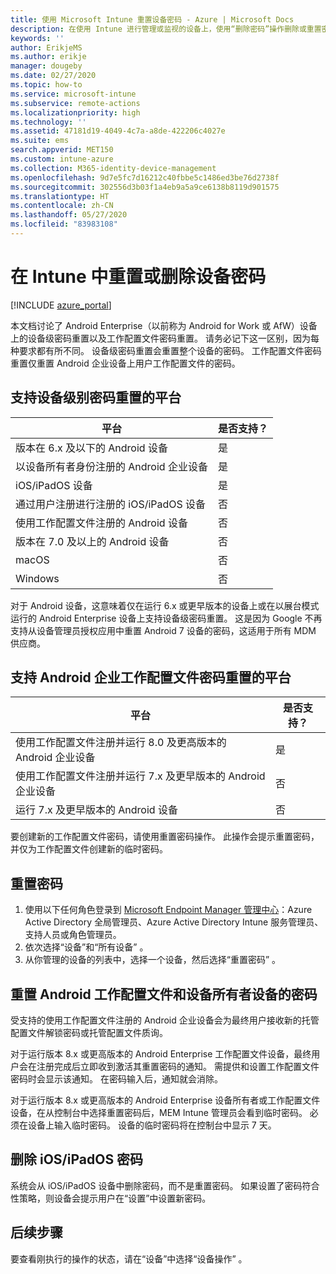 ```yaml
---
title: 使用 Microsoft Intune 重置设备密码 - Azure | Microsoft Docs
description: 在使用 Intune 进行管理或监视的设备上，使用“删除密码”操作删除或重置密码。
keywords: ''
author: ErikjeMS
ms.author: erikje
manager: dougeby
ms.date: 02/27/2020
ms.topic: how-to
ms.service: microsoft-intune
ms.subservice: remote-actions
ms.localizationpriority: high
ms.technology: ''
ms.assetid: 47181d19-4049-4c7a-a8de-422206c4027e
ms.suite: ems
search.appverid: MET150
ms.custom: intune-azure
ms.collection: M365-identity-device-management
ms.openlocfilehash: 9d7e5fc7d16212c40fbbe5c1486ed3be76d2738f
ms.sourcegitcommit: 302556d3b03f1a4eb9a5a9ce6138b8119d901575
ms.translationtype: HT
ms.contentlocale: zh-CN
ms.lasthandoff: 05/27/2020
ms.locfileid: "83983108"
---
```

# <a name="reset-or-remove-a-device-passcode-in-intune"></a>在 Intune 中重置或删除设备密码

[!INCLUDE [azure_portal](../includes/azure_portal.md)]

本文档讨论了 Android Enterprise（以前称为 Android for Work 或 AfW）设备上的设备级密码重置以及工作配置文件密码重置。 请务必记下这一区别，因为每种要求都有所不同。 设备级密码重置会重置整个设备的密码。 工作配置文件密码重置仅重置 Android 企业设备上用户工作配置文件的密码。

## <a name="supported-platforms-for-device-level-passcode-reset"></a>支持设备级别密码重置的平台

| 平台 | 是否支持？ |
| ---- | ---- |
| 版本在 6.x 及以下的 Android 设备 | 是 |
| 以设备所有者身份注册的 Android 企业设备 | 是 |
| iOS/iPadOS 设备 | 是 |
| 通过用户注册进行注册的 iOS/iPadOS 设备 | 否 |
| 使用工作配置文件注册的 Android 设备 | 否 |
| 版本在 7.0 及以上的 Android 设备 | 否 |
| macOS | 否 |
| Windows | 否 |

对于 Android 设备，这意味着仅在运行 6.x 或更早版本的设备上或在以展台模式运行的 Android Enterprise 设备上支持设备级密码重置。 这是因为 Google 不再支持从设备管理员授权应用中重置 Android 7 设备的密码，这适用于所有 MDM 供应商。

## <a name="supported-platforms-for-android-enterprise-work-profile-passcode-reset"></a>支持 Android 企业工作配置文件密码重置的平台

| 平台 | 是否支持？ |
| ---- | ---- |
| 使用工作配置文件注册并运行 8.0 及更高版本的 Android 企业设备 | 是 |
| 使用工作配置文件注册并运行 7.x 及更早版本的 Android 企业设备 | 否 |
| 运行 7.x 及更早版本的 Android 设备 | 否 |

要创建新的工作配置文件密码，请使用重置密码操作。 此操作会提示重置密码，并仅为工作配置文件创建新的临时密码。 

## <a name="reset-a-passcode"></a>重置密码


1. 使用以下任何角色登录到 [Microsoft Endpoint Manager 管理中心](https://go.microsoft.com/fwlink/?linkid=2109431)：Azure Active Directory 全局管理员、Azure Active Directory Intune 服务管理员、支持人员或角色管理员。
2. 依次选择“设备”和“所有设备”   。
3. 从你管理的设备的列表中，选择一个设备，然后选择“重置密码”  。

## <a name="reset-android-work-profile-and-device-owner-passcodes"></a>重置 Android 工作配置文件和设备所有者设备的密码

受支持的使用工作配置文件注册的 Android 企业设备会为最终用户接收新的托管配置文件解锁密码或托管配置文件质询。

对于运行版本 8.x 或更高版本的 Android Enterprise 工作配置文件设备，最终用户会在注册完成后立即收到激活其重置密码的通知。 需提供和设置工作配置文件密码时会显示该通知。 在密码输入后，通知就会消除。

对于运行版本 8.x 或更高版本的 Android Enterprise 设备所有者或工作配置文件设备，在从控制台中选择重置密码后，MEM Intune 管理员会看到临时密码。 必须在设备上输入临时密码。 设备的临时密码将在控制台中显示 7 天。


## <a name="remove-iosipados-passcodes"></a>删除 iOS/iPadOS 密码

系统会从 iOS/iPadOS 设备中删除密码，而不是重置密码。 如果设置了密码符合性策略，则设备会提示用户在“设置”中设置新密码。

## <a name="next-steps"></a>后续步骤

要查看刚执行的操作的状态，请在“设备”中选择“设备操作”   。
